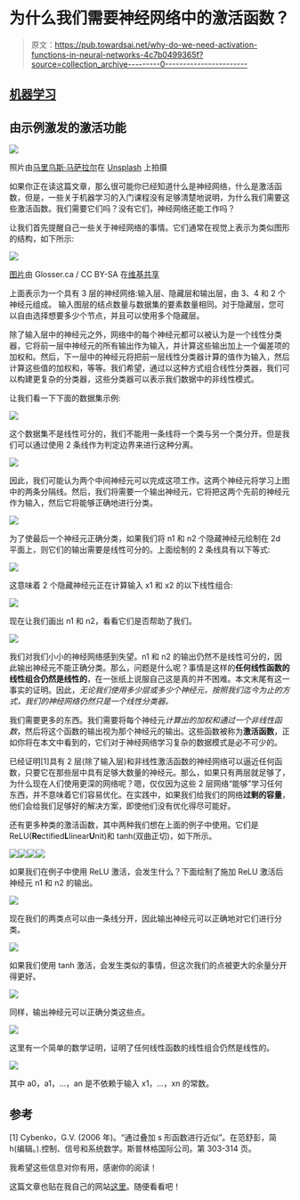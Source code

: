 # 为什么我们需要神经网络中的激活函数？

> 原文：<https://pub.towardsai.net/why-do-we-need-activation-functions-in-neural-networks-4c7b0499365f?source=collection_archive---------0----------------------->

## [机器学习](https://towardsai.net/p/category/machine-learning)

## 由示例激发的激活功能

![](img/305a9040d837611da94661e1ed89083d.png)

照片由[马里乌斯·马萨拉尔](https://unsplash.com/@marius?utm_source=unsplash&utm_medium=referral&utm_content=creditCopyText)在 [Unsplash](https://unsplash.com/s/photos/data?utm_source=unsplash&utm_medium=referral&utm_content=creditCopyText) 上拍摄

如果你正在读这篇文章，那么很可能你已经知道什么是神经网络，什么是激活函数，但是，一些关于机器学习的入门课程没有足够清楚地说明，为什么我们需要这些激活函数。我们需要它们吗？没有它们，神经网络还能工作吗？

让我们首先提醒自己一些关于神经网络的事情。它们通常在视觉上表示为类似图形的结构，如下所示:

![](img/4cb0893e4aca6cae9d2366b24f06248d.png)

[图片](https://commons.wikimedia.org/wiki/File:Colored_neural_network.svg)由 Glosser.ca / CC BY-SA 在[维基共享](https://commons.wikimedia.org/)

上面表示为一个具有 3 层的神经网络:输入层、隐藏层和输出层，由 3、4 和 2 个神经元组成。
输入图层的结点数量与数据集的要素数量相同。对于隐藏层，您可以自由选择想要多少个节点，并且可以使用多个隐藏层。

除了输入层中的神经元之外，网络中的每个神经元都可以被认为是一个线性分类器，它将前一层中神经元的所有输出作为输入，并计算这些输出加上一个偏差项的加权和。然后，下一层中的神经元将把前一层线性分类器计算的值作为输入，然后计算这些值的加权和，等等。我们希望，通过以这种方式组合线性分类器，我们可以构建更复杂的分类器，这些分类器可以表示我们数据中的非线性模式。

让我们看一下下面的数据集示例:

![](img/8b23fbc20ba4d93c5dae8e3d6cb16b0a.png)

这个数据集不是线性可分的，我们不能用一条线将一个类与另一个类分开。但是我们可以通过使用 2 条线作为判定边界来进行这种分离。

![](img/e619b5c0fbe8d0e255a24e70fcbc9277.png)

因此，我们可能认为两个中间神经元可以完成这项工作。这两个神经元将学习上图中的两条分隔线。然后，我们将需要一个输出神经元，它将把这两个先前的神经元作为输入，然后它将能够正确地进行分类。

![](img/7b8151bffb3ecf4867f5509e3256d8f0.png)

为了使最后一个神经元正确分类，如果我们将 n1 和 n2 个隐藏神经元绘制在 2d 平面上，则它们的输出需要是线性可分的。上面绘制的 2 条线具有以下等式:

![](img/170d115cab3937312ed611d41649f51b.png)

这意味着 2 个隐藏神经元正在计算输入 x1 和 x2 的以下线性组合:

![](img/e199d6c369b5cf5188a5f6cc2c01975b.png)

现在让我们画出 n1 和 n2，看看它们是否帮助了我们。

![](img/c5d288267a2bcb0637b0280a39c0a397.png)

我们对我们小小的神经网络感到失望。n1 和 n2 的输出仍然不是线性可分的，因此输出神经元不能正确分类。那么，问题是什么呢？事情是这样的**任何线性函数的线性组合仍然是线性的**，在一张纸上说服自己这是真的并不困难。本文末尾有这一事实的证明。因此，*无论我们使用多少层或多少个神经元，按照我们迄今为止的方式，我们的神经网络仍然只是一个线性分类器。*

我们需要更多的东西。我们需要将每个神经元*计算出的加权和通过一个非线性函数*，然后将这个函数的输出视为那个神经元的输出。这些函数被称为**激活函数**，正如你将在本文中看到的，它们对于神经网络学习复杂的数据模式是必不可少的。

已经证明[1]具有 2 层(除了输入层)和非线性激活函数的神经网络可以逼近任何函数，只要它在那些层中具有足够大数量的神经元。那么，如果只有两层就足够了，为什么现在人们使用更深的网络呢？嗯，仅仅因为这些 2 层网络“能够”学习任何东西，并不意味着它们容易优化。在实践中，如果我们给我们的网络**过剩的容量**，他们会给我们足够好的解决方案，即使他们没有优化得尽可能好。

还有更多种类的激活函数，其中两种我们想在上面的例子中使用。它们是 ReLU(**Re**ctified**L**linear**U**nit)和 tanh(双曲正切)，如下所示。

![](img/ee4c50d3aa81c8992d4b7660b20ab087.png)![](img/991c8e801fe9b16e76cae7aa3a4a7c24.png)![](img/38eebcf22e925683c5e038854189b678.png)![](img/b3eaa7978ac110e40618b7e1cfc79437.png)

如果我们在例子中使用 ReLU 激活，会发生什么？下面绘制了施加 ReLU 激活后神经元 n1 和 n2 的输出。

![](img/0f9b0b8f75cb83381b0e4133e0f5013d.png)

现在我们的两类点可以由一条线分开，因此输出神经元可以正确地对它们进行分类。

![](img/7d19b40ddda095159e0d34b58ddee727.png)

如果我们使用 tanh 激活，会发生类似的事情，但这次我们的点被更大的余量分开得更好。

![](img/4bfaecf0b38a04bbe45793ef3fe3f294.png)

同样，输出神经元可以正确分类这些点。

![](img/30bd28b7f73b529f60e41cab75d4bf49.png)

这里有一个简单的数学证明，证明了任何线性函数的线性组合仍然是线性的。

![](img/a98df0d9eebc3871cab32de51a55b7da.png)

其中 a0，a1，…，an 是不依赖于输入 x1，…，xn 的常数。

## 参考

[1] Cybenko，G.V. (2006 年)。“通过叠加 s 形函数进行近似”。在范舒彭，简 h(编辑。).控制、信号和系统数学。斯普林格国际公司。第 303-314 页。

我希望这些信息对你有用，感谢你的阅读！

这篇文章也贴在我自己的网站[这里](https://www.nablasquared.com/why-do-we-need-activation-functions-in-neural-networks/)。随便看看吧！